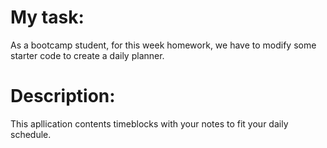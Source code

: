 # My task: 
As a bootcamp student, for this week homework, we have to modify some starter code to create a daily planner. 

# Description: 

This apllication contents timeblocks with your notes to fit your daily schedule. 

